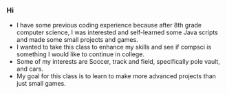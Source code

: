 ### Hi 
- I have some previous coding experience because after 8th grade computer science, I was interested and self-learned some Java scripts and made some small projects and games.
- I wanted to take this class to enhance my skills and see if compsci is something I would like to continue in college.
- Some of my interests are Soccer, track and field, specifically pole vault, and cars.
- My goal for this class is to learn to make more advanced projects than just small games.
<!--

